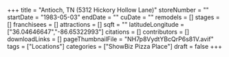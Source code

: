 +++
title = "Antioch, TN (5312 Hickory Hollow Lane)"
storeNumber = ""
startDate = "1983-05-03"
endDate = ""
cuDate = ""
remodels = []
stages = []
franchisees = []
attractions = []
sqft = ""
latitudeLongitude = ["36.04646647","-86.65322993"]
citations = []
contributors = []
downloadLinks = []
pageThumbnailFile = "NH7p8VydtYBcQrP6s81V.avif"
tags = ["Locations"]
categories = ["ShowBiz Pizza Place"]
draft = false
+++
